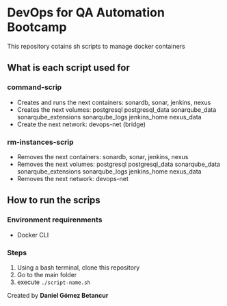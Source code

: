 # DevOps for QA Automation Bootcamp
This repository cotains sh scripts to manage docker containers

## What is each script used for
### command-scrip
* Creates and runs the next containers: sonardb, sonar, jenkins, nexus
* Creates the next volumes: postgresql postgresql_data sonarqube_data sonarqube_extensions sonarqube_logs jenkins_home nexus_data
* Create the next network: devops-net (bridge)

### rm-instances-scrip
* Removes the next containers: sonardb, sonar, jenkins, nexus
* Removes the next volumes: postgresql postgresql_data sonarqube_data sonarqube_extensions sonarqube_logs jenkins_home nexus_data
* Removes the next network: devops-net


## How to run the scrips
### Environment requirenments
* Docker CLI
### Steps
1. Using a bash terminal, clone this repository
2. Go to the main folder
3. execute `./script-name.sh`

Created by **Daniel Gómez Betancur**
